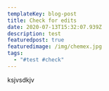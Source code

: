 ```yaml
---
templateKey: blog-post
title: Check for edits
date: 2020-07-13T15:32:07.939Z
description: test
featuredpost: true
featuredimage: /img/chemex.jpg
tags:
  - "#test #check"
---
```

ksjvsdkjv